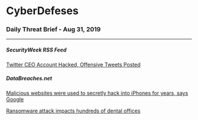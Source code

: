 # CyberDefeses
### Daily Threat Brief - Aug 31, 2019

 
-----
 
##### SecurityWeek RSS Feed
[Twitter CEO Account Hacked, Offensive Tweets Posted](http://feedproxy.google.com/~r/Securityweek/~3/pLVSpXC7tFc/twitter-ceo-account-hacked-offensive-tweets-posted)
 
##### DataBreaches.net
[Malicious websites were used to secretly hack into iPhones for years, says Google](https://www.databreaches.net/malicious-websites-were-used-to-secretly-hack-into-iphones-for-years-says-google/)
 
[Ransomware attack impacts hundreds of dental offices](https://www.databreaches.net/ransomware-attack-impacts-hundreds-of-dental-offices/)
 
